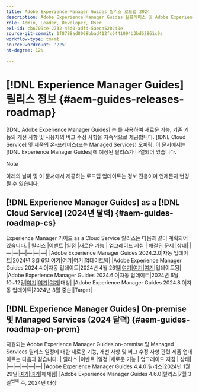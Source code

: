 ```yaml
---
title: Adobe Experience Manager Guides 릴리스 로드맵 2024
description: Adobe Experience Manager Guides 온프레미스 및 Adobe Experience Manager Guides as a Cloud Service의 라이브 및 예정된 릴리스에 대한 정보를 얻습니다
role: Admin, Leader, Developer, User
exl-id: cb6709ce-2732-45d0-adfd-5aeca520240e
source-git-commit: 1f8788ad8008bbad412fc6441094b3bd62861c9a
workflow-type: tm+mt
source-wordcount: '225'
ht-degree: 12%

---
```


# [!DNL Experience Manager Guides] 릴리스 정보 {#aem-guides-releases-roadmap}

[!DNL Adobe Experience Manager Guides] 는 를 사용하여 새로운 기능, 기존 기능의 개선 사항 및 사용자의 버그 수정 사항을 지속적으로 제공합니다. [!DNL Cloud Service] 및 제품의 온-프레미스(또는 Managed Services) 오퍼링. 이 문서에서는 [!DNL Experience Manager Guides]에 예정된 릴리스가 나열되어 있습니다.

>[!NOTE]
>
>아래의 날짜 및 이 문서에서 제공하는 로드맵 업데이트는 정보 전용이며 언제든지 변경될 수 있습니다.

## [!DNL Experience Manager Guides] as a [!DNL Cloud Service] (2024년 달력) {#aem-guides-roadmap-cs}

Experience Manager 가이드 as a Cloud Service 릴리스는 다음과 같이 계획되어 있습니다. | 릴리스 |이벤트 |일정 |새로운 기능 | 업그레이드 지침 | 해결된 문제 |상태| |—|—|—|—|—|—| |Adobe Experience Manager Guides 2024.2.0|자동 업데이트|2024년 3월 6일|[여기](whats-new-2024-2-0.md)|[여기](upgrade-instructions-2024-2-0.md)|[여기](fixed-issues-2024-2-0.md)|업데이트됨| |Adobe Experience Manager Guides 2024.4.0|자동 업데이트|2024년 4월 26일|[여기](whats-new-2024-04-0.md)|[여기](upgrade-instructions-2024-04-0.md)|[여기](fixed-issues-2024-04-0.md)|업데이트됨| |Adobe Experience Manager Guides 2024.6.0|자동 업데이트|2024년 6월 10~12일|[여기](whats-new-2024-06-0.md)|[여기](upgrade-instructions-2024-06-0.md)|[여기](fixed-issues-2024-04-0.md)|대상| |Adobe Experience Manager Guides 2024.8.0|자동 업데이트|2024년 8월 중순||Target|

## [!DNL Experience Manager Guides] On-premise 및 Managed Services (2024 달력) {#aem-guides-roadmap-on-prem}

지원되는 Adobe Experience Manager Guides on-premise 및 Managed Services 릴리스 일정에 대한 새로운 기능, 개선 사항 및 버그 수정 사항 관련 제품 업데이트는 다음과 같습니다. | 릴리스 |이벤트 |일정 |새로운 기능 | 업그레이드 지침 | 상태| |—|—|—|—|—| |Adobe Experience Manager Guides 4.4.0|릴리스|2024년 1월 29일|[여기](whats-new-4-4.md)|[여기](upgrade-instructions-4-4.md)|해제됨| |Adobe Experience Manager Guides 4.6.0|릴리스|7월 3일<sup>번째</sup> 주, 2024년 대상
